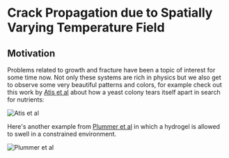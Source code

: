 # Crack Propagation due to Spatially Varying Temperature Field

## Motivation

Problems related to growth and fracture have been a topic of interest for some time now. Not only these systems are rich in physics but we also get to observe some very beautiful patterns and colors, for example check out this work by [Atis et al](https://journals.aps.org/prx/abstract/10.1103/PhysRevX.9.021058) about how a yeast colony tears itself apart in search for nutrients:

![Atis et al](figures/yeast.gif)

Here's another example from [Plummer et al](https://pubs.rsc.org/en/content/articlelanding/2024/sm/d3sm01470c) in which a hydrogel is allowed to swell in a constrained environment.

![Plummer et al](figures/hydrogelswelling.gif)
